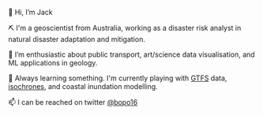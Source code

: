 👋 Hi, I’m Jack

⛏️ I'm a geoscientist from Australia, working as a disaster risk analyst in natural disaster adaptation and mitigation.

👀 I’m enthusiastic about public transport, art/science data visualisation, and ML applications in geology. 

🌱 Always learning something. I'm currently playing with [GTFS](https://gtfs.org) data, [isochrones](https://en.wikipedia.org/wiki/Isochrone_map), and coastal inundation modelling. 

📫 I can be reached on twitter [@bopo16](https://twitter.com/bopo16)
